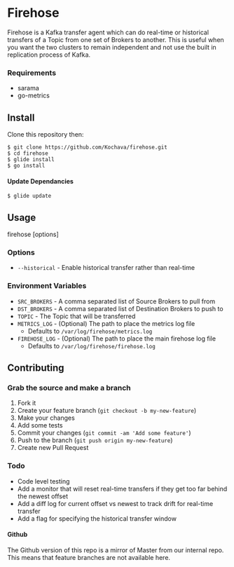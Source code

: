 Firehose
======

Firehose is a Kafka transfer agent which can do real-time or historical transfers of a Topic from one set of Brokers to another. This is useful when you want the two clusters to remain independent and not use the built in replication process of Kafka.

### Requirements
* sarama
* go-metrics

## Install

Clone this repository then:

    $ git clone https://github.com/Kochava/firehose.git
    $ cd firehose
    $ glide install
    $ go install

#### Update Dependancies
    $ glide update

## Usage

firehose \[options\]

### Options

* ```--historical``` - Enable historical transfer rather than real-time

### Environment Variables

* ```SRC_BROKERS``` - A comma separated list of Source Brokers to pull from
* ```DST_BROKERS``` - A comma separated list of Destination Brokers to push to
* ```TOPIC``` - The Topic that will be transferred
* ```METRICS_LOG``` - (Optional) The path to place the metrics log file
  * Defaults to `/var/log/firehose/metrics.log`
* ```FIREHOSE_LOG``` - (Optional) The path to place the main firehose log file
  * Defaults to `/var/log/firehose/firehose.log`


## Contributing

### Grab the source and make a branch

1. Fork it
2. Create your feature branch (`git checkout -b my-new-feature`)
3. Make your changes
4. Add some tests
5. Commit your changes (`git commit -am 'Add some feature'`)
6. Push to the branch (`git push origin my-new-feature`)
7. Create new Pull Request


### Todo

* Code level testing
* Add a monitor that will reset real-time transfers if they get too far behind the newest offset
* Add a diff log for current offset vs newest to track drift for real-time transfer
* Add a flag for specifying the historical transfer window


#### Github
The Github version of this repo is a mirror of Master from our internal repo. This means that feature branches are not available here.
